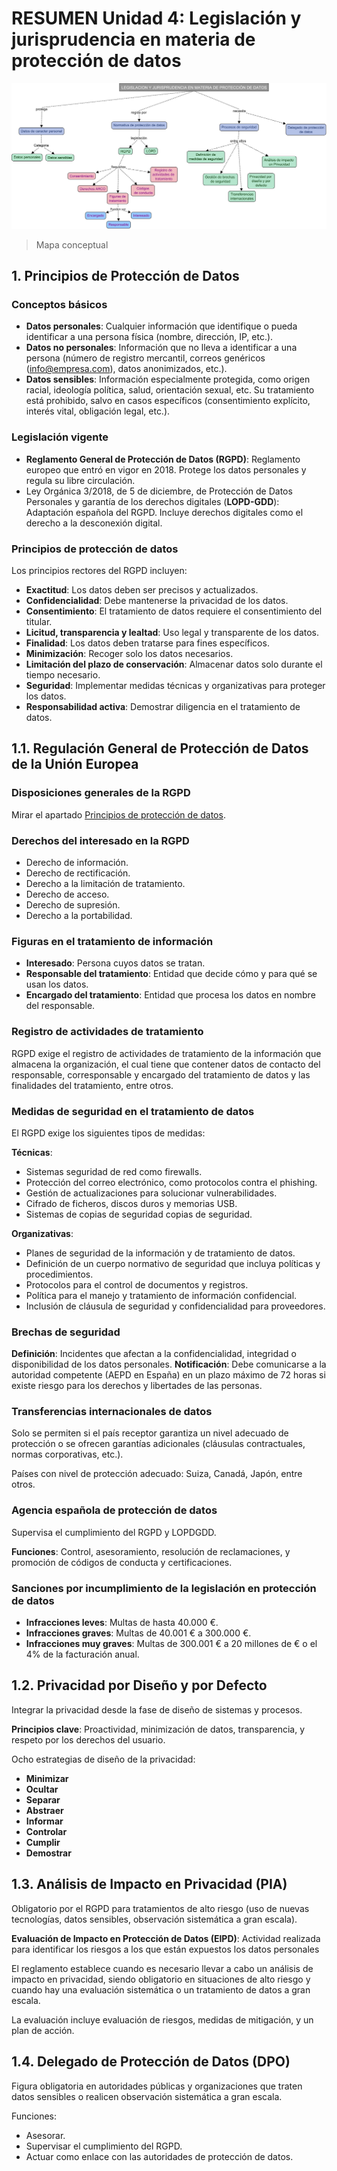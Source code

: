 # RESUMEN Unidad 4: Legislación y jurisprudencia en materia de protección de datos

![Mapa conceptual](mapa_conceptual.png)
>Mapa conceptual

## 1. Principios de Protección de Datos

### Conceptos básicos

- **Datos personales**: Cualquier información que identifique o pueda identificar a una persona física (nombre, dirección, IP, etc.).
- **Datos no personales**: Información que no lleva a identificar a una persona (número de registro mercantil, correos genéricos (info@empresa.com), datos anonimizados, etc.).
- **Datos sensibles**: Información especialmente protegida, como origen racial, ideología política, salud, orientación sexual, etc. Su tratamiento está prohibido, salvo en casos específicos (consentimiento explícito, interés vital, obligación legal, etc.).

### Legislación vigente

- **Reglamento General de Protección de Datos (RGPD)**: Reglamento europeo que entró en vigor en 2018. Protege los datos personales y regula su libre circulación.
- Ley Orgánica 3/2018, de 5 de diciembre, de Protección de Datos Personales y garantía de los derechos digitales
 (**LOPD-GDD**): Adaptación española del RGPD. Incluye derechos digitales como el derecho a la desconexión digital.

### Principios de protección de datos

Los principios rectores del RGPD incluyen:

- **Exactitud**: Los datos deben ser precisos y actualizados.
- **Confidencialidad**: Debe mantenerse la privacidad de los datos.
- **Consentimiento**: El tratamiento de datos requiere el consentimiento del titular.
- **Licitud, transparencia y lealtad**: Uso legal y transparente de los datos.
- **Finalidad**: Los datos deben tratarse para fines específicos.
- **Minimización**: Recoger solo los datos necesarios.
- **Limitación del plazo de conservación**: Almacenar datos solo durante el tiempo necesario.
- **Seguridad**: Implementar medidas técnicas y organizativas para proteger los datos.
- **Responsabilidad activa**: Demostrar diligencia en el tratamiento de datos.

## 1.1. Regulación General de Protección de Datos de la Unión Europea

### Disposiciones generales de la RGPD

Mirar el apartado [Principios de protección de datos](#principios-de-protección-de-datos).

### Derechos del interesado en la RGPD

- Derecho de información.
- Derecho de rectificación.
- Derecho a la limitación de tratamiento.
- Derecho de acceso.
- Derecho de supresión.
- Derecho a la portabilidad.

### Figuras en el tratamiento de información

- **Interesado**: Persona cuyos datos se tratan.
- **Responsable del tratamiento**: Entidad que decide cómo y para qué se usan los datos.
- **Encargado del tratamiento**: Entidad que procesa los datos en nombre del responsable.

### Registro de actividades de tratamiento

RGPD exige el registro de actividades de tratamiento de la información que almacena la organización, el cual tiene que contener datos de contacto del responsable, corresponsable y encargado del tratamiento de datos y las finalidades del tratamiento, entre otros.

### Medidas de seguridad en el tratamiento de datos

El RGPD exige los siguientes tipos de medidas:

**Técnicas**:

- Sistemas seguridad de red como firewalls.
- Protección del correo electrónico, como protocolos contra el phishing.
- Gestión de actualizaciones para solucionar vulnerabilidades.
- Cifrado de ficheros, discos duros y memorias USB.
- Sistemas de copias de seguridad copias de seguridad.

**Organizativas**:

- Planes de seguridad de la información y de tratamiento de datos.
- Definición de un cuerpo normativo de seguridad que incluya políticas y procedimientos. 
- Protocolos para el control de documentos y registros.
- Política para el manejo y tratamiento de información confidencial.
- Inclusión de cláusula de seguridad y confidencialidad para proveedores.

### Brechas de seguridad

**Definición**: Incidentes que afectan a la confidencialidad, integridad o disponibilidad de los datos personales.
**Notificación**: Debe comunicarse a la autoridad competente (AEPD en España) en un plazo máximo de 72 horas si existe riesgo para los derechos y libertades de las personas.

### Transferencias internacionales de datos

Solo se permiten si el país receptor garantiza un nivel adecuado de protección o se ofrecen garantías adicionales (cláusulas contractuales, normas corporativas, etc.).

Países con nivel de protección adecuado: Suiza, Canadá, Japón, entre otros.

### Agencia española de protección de datos

Supervisa el cumplimiento del RGPD y LOPDGDD.

**Funciones**: Control, asesoramiento, resolución de reclamaciones, y promoción de códigos de conducta y certificaciones.

### Sanciones por incumplimiento de la legislación en protección de datos

- **Infracciones leves**: Multas de hasta 40.000 €.
- **Infracciones graves**: Multas de 40.001 € a 300.000 €.
- **Infracciones muy graves**: Multas de 300.001 € a 20 millones de € o el 4% de la facturación anual.

## 1.2. Privacidad por Diseño y por Defecto

Integrar la privacidad desde la fase de diseño de sistemas y procesos.

**Principios clave**: Proactividad, minimización de datos, transparencia, y respeto por los derechos del usuario.

Ocho estrategias de diseño de la privacidad:

- **Minimizar**
- **Ocultar**
- **Separar**
- **Abstraer**
- **Informar**
- **Controlar**
- **Cumplir**
- **Demostrar**

## 1.3. Análisis de Impacto en Privacidad (PIA)

Obligatorio por el RGPD para tratamientos de alto riesgo (uso de nuevas tecnologías, datos sensibles, observación sistemática a gran escala).

**Evaluación de Impacto en Protección de Datos (EIPD)**: Actividad realizada para identificar los riesgos a los que están expuestos los datos personales

El reglamento establece cuando es necesario llevar a cabo un análisis de impacto en privacidad, siendo obligatorio en situaciones de alto riesgo y cuando hay una evaluación sistemática o un tratamiento de datos a gran escala.

La evaluación incluye evaluación de riesgos, medidas de mitigación, y un plan de acción.

## 1.4. Delegado de Protección de Datos (DPO)

Figura obligatoria en autoridades públicas y organizaciones que traten datos sensibles o realicen observación sistemática a gran escala.

Funciones: 

- Asesorar. 
- Supervisar el cumplimiento del RGPD.
- Actuar como enlace con las autoridades de protección de datos.
